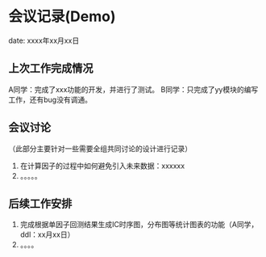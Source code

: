# 会议记录(Demo)

date: xxxx年xx月xx日  

## 上次工作完成情况

A同学：完成了xxx功能的开发，并进行了测试。 B同学：只完成了yy模块的编写工作，还有bug没有调通。  

## 

## 会议讨论

（此部分主要针对一些需要全组共同讨论的设计进行记录）  

1. 在计算因子的过程中如何避免引入未来数据：xxxxxx  
2. 。。。。。  

## 

## 后续工作安排

1. 完成根据单因子回测结果生成IC时序图，分布图等统计图表的功能（A同学，ddl：xx月xx日）  
2. 。。。。  